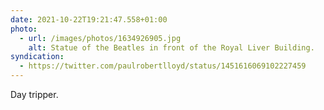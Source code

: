 ```yaml
---
date: 2021-10-22T19:21:47.558+01:00
photo:
  - url: /images/photos/1634926905.jpg
    alt: Statue of the Beatles in front of the Royal Liver Building.
syndication:
  - https://twitter.com/paulrobertlloyd/status/1451616069102227459
---
```

Day tripper.
